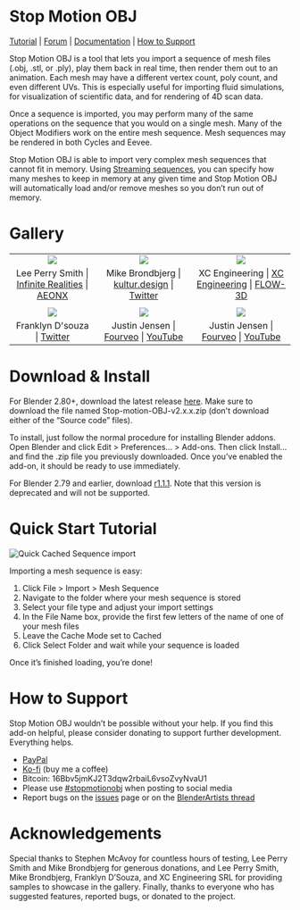 # Stop Motion OBJ
[Tutorial](https://github.com/neverhood311/Stop-motion-OBJ/wiki#quick-start) | [Forum](https://blenderartists.org/t/stop-motion-obj-obj-stl-ply-sequence-importer/670105) | [Documentation](https://github.com/neverhood311/Stop-motion-OBJ/wiki) | [How to Support](#how-to-support)

Stop Motion OBJ is a tool that lets you import a sequence of mesh files (.obj, .stl, or .ply), play them back in real time, then render them out to an animation. Each mesh may have a different vertex count, poly count, and even different UVs. This is especially useful for importing fluid simulations, for visualization of scientific data, and for rendering of 4D scan data.

Once a sequence is imported, you may perform many of the same operations on the sequence that you would on a single mesh. Many of the Object Modifiers work on the entire mesh sequence. Mesh sequences may be rendered in both Cycles and Eevee.

Stop Motion OBJ is able to import very complex mesh sequences that cannot fit in memory. Using [Streaming sequences](https://github.com/neverhood311/Stop-motion-OBJ/wiki#streaming), you can specify how many meshes to keep in memory at any given time and Stop Motion OBJ will automatically load and/or remove meshes so you don’t run out of memory.



# Gallery
| | | |
|:---:|:---:|:---:|
|[<img src="imgs/lee_perry_smith_256.gif">](https://github.com/neverhood311/Stop-motion-OBJ/wiki#gallery)|[<img src="imgs/mike_brondbjerg_s2g_neural_256.gif">](https://github.com/neverhood311/Stop-motion-OBJ/wiki#gallery)|[<img src="imgs/water_splash_256.gif">](https://github.com/neverhood311/Stop-motion-OBJ/wiki#gallery)|
|Lee Perry Smith \| [Infinite Realities](https://ir-ltd.net/) \| [AEONX](https://aeonx.com/)|Mike Brondbjerg \| [kultur.design](http://www.kultur.design/) \| [Twitter](https://twitter.com/mikebrondbjerg)|XC Engineering \| [XC Engineering](https://www.xceng.com/en/) \| [FLOW-3D](https://www.flow3d.com/)|
||||
|[<img src="imgs/frank_dsouza_256.gif">](https://github.com/neverhood311/Stop-motion-OBJ/wiki#gallery)|[<img src="imgs/day_107_256.gif">](https://github.com/neverhood311/Stop-motion-OBJ/wiki#gallery)|[<img src="imgs/day_109_256.gif">](https://github.com/neverhood311/Stop-motion-OBJ/wiki#gallery)|
|Franklyn D'souza \| [Twitter](https://twitter.com/franklynd/status/1231625663095934977)|Justin Jensen \| [Fourveo](https://www.researchgate.net/publication/325426062_Fourveo_Integration_of_4D_Animation_into_Conventional_3D_Animation_Workflows) \| [YouTube](https://www.youtube.com/channel/UCHnTdtUrB1L_1Xyid8tyZPg)|Justin Jensen \| [Fourveo](https://www.researchgate.net/publication/325426062_Fourveo_Integration_of_4D_Animation_into_Conventional_3D_Animation_Workflows) \| [YouTube](https://www.youtube.com/channel/UCHnTdtUrB1L_1Xyid8tyZPg)|


# Download & Install
For Blender 2.80+, download the latest release [here](https://github.com/neverhood311/Stop-motion-OBJ/releases/latest). Make sure to download the file named Stop-motion-OBJ-v2.x.x.zip (don't download either of the “Source code” files).

To install, just follow the normal procedure for installing Blender addons. Open Blender and click Edit > Preferences... > Add-ons. Then click Install… and find the .zip file you previously downloaded. Once you’ve enabled the add-on, it should be ready to use immediately.

For Blender 2.79 and earlier, download [r1.1.1](https://github.com/neverhood311/Stop-motion-OBJ/releases/tag/0.2.79.2). Note that this version is deprecated and will not be supported.

# Quick Start Tutorial
<img src="imgs/cached_import_s2g_octree.gif" title="Quick Cached Sequence import">

Importing a mesh sequence is easy:
1. Click File > Import > Mesh Sequence
1. Navigate to the folder where your mesh sequence is stored
1. Select your file type and adjust your import settings
1. In the File Name box, provide the first few letters of the name of one of your mesh files
1. Leave the Cache Mode set to Cached
1. Click Select Folder and wait while your sequence is loaded

Once it’s finished loading, you’re done!

# How to Support
Stop Motion OBJ wouldn’t be possible without your help. If you find this add-on helpful, please consider donating to support further development. Everything helps.

- [PayPal](https://www.paypal.com/justinj)
- [Ko-fi](https://ko-fi.com/stopmotionobj) (buy me a coffee)
- Bitcoin: 16Bbv5jmKJ2T3dqw2rbaiL6vsoZvyNvaU1
- Please use [#stopmotionobj](https://twitter.com/search?q=%23stopmotionobj&src=typed_query) when posting to social media
- Report bugs on the [issues](https://github.com/neverhood311/Stop-motion-OBJ/issues) page or on the [BlenderArtists thread](https://blenderartists.org/t/stop-motion-obj-obj-stl-ply-sequence-importer/670105)

# Acknowledgements
Special thanks to Stephen McAvoy for countless hours of testing, Lee Perry Smith and Mike Brondbjerg for generous donations, and Lee Perry Smith, Mike Brondbjerg, Franklyn D’Souza, and XC Engineering SRL for providing samples to showcase in the gallery. Finally, thanks to everyone who has suggested features, reported bugs, or donated to the project.
